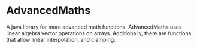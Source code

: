 # AdvancedMaths
A java library for more advanced math functions. AdvancedMaths uses linear algebra vector operations on arrays. Additionally, there are functions that allow linear interpolation, and clamping.
